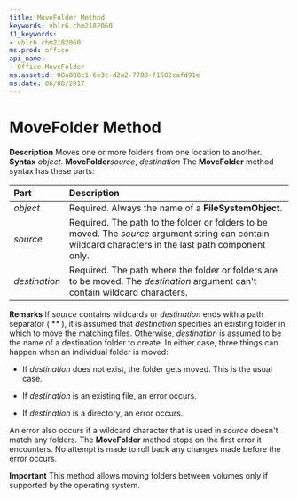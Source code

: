 ```yaml
---
title: MoveFolder Method
keywords: vblr6.chm2182060
f1_keywords:
- vblr6.chm2182060
ms.prod: office
api_name:
- Office.MoveFolder
ms.assetid: 08a088c1-6e3c-d2a2-7708-f1682cafd91e
ms.date: 06/08/2017
---
```



# MoveFolder Method



 **Description**
Moves one or more folders from one location to another.
 **Syntax**
 _object_. **MoveFolder**_source_, _destination_
The **MoveFolder** method syntax has these parts:


|**Part**|**Description**|
|:-----|:-----|
| _object_|Required. Always the name of a **FileSystemObject**.|
| _source_|Required. The path to the folder or folders to be moved. The  _source_ argument string can contain wildcard characters in the last path component only.|
| _destination_|Required. The path where the folder or folders are to be moved. The  _destination_ argument can't contain wildcard characters.|
 **Remarks**
If  _source_ contains wildcards or _destination_ ends with a path separator ( **\** ), it is assumed that _destination_ specifies an existing folder in which to move the matching files. Otherwise, _destination_ is assumed to be the name of a destination folder to create. In either case, three things can happen when an individual folder is moved:


- If  _destination_ does not exist, the folder gets moved. This is the usual case.
    
- If  _destination_ is an existing file, an error occurs.
    
- If  _destination_ is a directory, an error occurs.
    

An error also occurs if a wildcard character that is used in  _source_ doesn't match any folders. The **MoveFolder** method stops on the first error it encounters. No attempt is made to roll back any changes made before the error occurs.


 **Important**  This method allows moving folders between volumes only if supported by the operating system.



